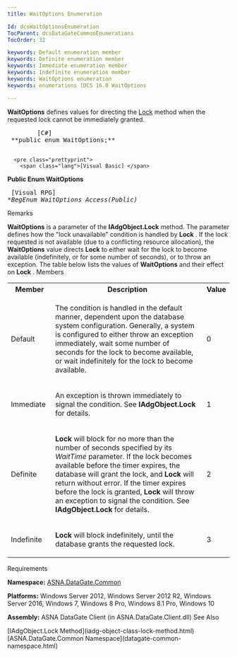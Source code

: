 ```yaml
---
title: WaitOptions Enumeration

Id: dcsWaitOptionsEnumeration
TocParent: dcsDataGateCommonEnumerations
TocOrder: 32

keywords: Default enumeration member
keywords: Definite enumeration member
keywords: Immediate enumeration member
keywords: Indefinite enumeration member
keywords: WaitOptions enumeration
keywords: enumerations [DCS 16.0 WaitOptions

---
```


<span> **WaitOptions** </span> defines values for directing the [Lock](iadg-object-class-lock-method.html) method when the requested lock cannot be immediately granted.
<pre class="prettyprint">
        <span class="lang">[C#]</span>
 **public enum WaitOptions;** 
      </pre>
      <pre class="prettyprint">
        <span class="lang">[Visual Basic] </span>
 **Public Enum WaitOptions** 
      </pre>
      <pre class="prettyprint">
        <span class="lang">[Visual RPG]</span>
 **BegEnum WaitOptions Access(*Public)** 
      </pre>

Remarks

**WaitOptions** is a parameter of the **IAdgObject.Lock** method. The parameter defines how the "lock unavailable" condition is handled by **Lock** . If the lock requested is not available (due to a conflicting resource allocation), the **WaitOptions** value directs **Lock** to either wait for the lock to become available (indefinitely, or for some number of seconds), or to throw an exception. The table below lists the values of **WaitOptions** and their effect on **Lock** .
Members

<table class="dtTABLE" id="Table3" cellspacing="0">
          <col align="middles" span="1" width="20%" style="FONT-WEIGHT: bold" />
          <col span="1" width="70%" />
          <col align="middles" span="1" width="10%" />
          <tr>
            <th colspan="1" rowspan="1">
							Member</th>
            <th colspan="1" rowspan="1">
							Description</th>
            <th colspan="1" rowspan="1">
							Value</th>
          </tr>
          <tr>
            <td colspan="1" rowspan="1">

Default
</td>
            <td colspan="1" rowspan="1">

The condition is handled in the default manner, dependent upon the database system configuration. Generally, a system is configured to either throw an exception immediately, wait some number of seconds for the lock to become available, or wait indefinitely for the lock to become available.
</td>
            <td colspan="1" rowspan="1">

0
</td>
          </tr>
          <tr>
            <td colspan="1" rowspan="1">

Immediate
</td>
            <td colspan="1" rowspan="1">

An exception is thrown immediately to signal the condition. See **IAdgObject.Lock** for details.
</td>
            <td colspan="1" rowspan="1">

1
</td>
          </tr>
          <tr>
            <td colspan="1" rowspan="1">

Definite
</td>
            <td colspan="1" rowspan="1">

**Lock** will block for no more than the number of seconds specified by its *WaitTime* parameter. If the lock becomes available before the timer expires, the database will grant the lock, and **Lock** will return without error. If the timer expires before the lock is granted, **Lock** will throw an exception to signal the condition. See **IAdgObject.Lock** for details.
</td>
            <td colspan="1" rowspan="1">

2
</td>
          </tr>
          <tr>
            <td colspan="1" rowspan="1">

Indefinite
</td>
            <td colspan="1" rowspan="1">

**Lock** will block indefinitely, until the database grants the requested lock.
</td>
            <td colspan="1" rowspan="1">

3
</td>
          </tr>
</table>

Requirements

**Namespace:** [ASNA.DataGate.Common](datagate-common-namespace.html) 

**Platforms:** Windows Server 2012, Windows Server 2012 R2, Windows Server 2016, Windows 7, Windows 8 Pro, Windows 8.1 Pro, Windows 10

**Assembly:** ASNA DataGate Client (in ASNA.DataGate.Client.dll)
See Also

<dl />
      [IAdgObject.Lock Method](iadg-object-class-lock-method.html) <br />
	  [ASNA.DataGate.Common Namespace](datagate-common-namespace.html)

